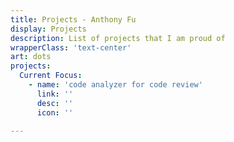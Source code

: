 ```yaml
---
title: Projects - Anthony Fu
display: Projects
description: List of projects that I am proud of
wrapperClass: 'text-center'
art: dots
projects:
  Current Focus:
    - name: 'code analyzer for code review'
      link: ''
      desc: ''
      icon: ''

---
```


<!-- @layout-full-width -->
<ListProjects :projects="frontmatter.projects" />
